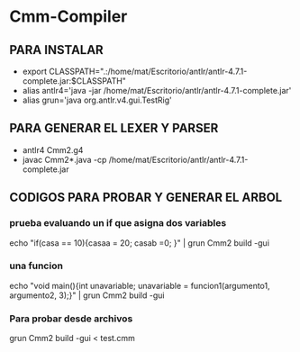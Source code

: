 # Cmm-Compiler

## PARA INSTALAR 
- export CLASSPATH=".:/home/mat/Escritorio/antlr/antlr-4.7.1-complete.jar:$CLASSPATH"
- alias antlr4='java -jar /home/mat/Escritorio/antlr/antlr-4.7.1-complete.jar'
- alias grun='java org.antlr.v4.gui.TestRig'

## PARA GENERAR EL LEXER Y PARSER
- antlr4 Cmm2.g4
- javac Cmm2*.java -cp /home/mat/Escritorio/antlr/antlr-4.7.1-complete.jar


## CODIGOS PARA PROBAR Y GENERAR EL ARBOL

### prueba evaluando un if que asigna dos variables
echo "if(casa == 10){casaa = 20; casab =0; }" | grun Cmm2 build -gui

### una funcion
echo "void main(){int unavariable; unavariable = funcion1(argumento1, argumento2, 3);}" | grun Cmm2 build -gui

### Para probar desde archivos
grun Cmm2 build -gui < test.cmm
